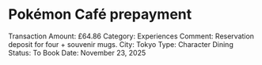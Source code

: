 # Pokémon Café prepayment

Transaction Amount: £64.86
Category: Experiences
Comment: Reservation deposit for four + souvenir mugs. City: Tokyo Type: Character Dining Status: To Book
Date: November 23, 2025
